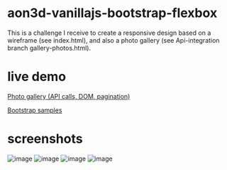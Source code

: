 # aon3d-vanillajs-bootstrap-flexbox

This is a challenge I receive to create a responsive design based on a wireframe (see index.html), and also a photo gallery (see Api-integration branch gallery-photos.html).

# live demo
<a href="https://clairedevillers.github.io/aon3d-vanillajs-bootstrap-flexbox/gallery-photos.html">Photo gallery (API calls, DOM, pagination)</a>

<a href="https://clairedevillers.github.io/aon3d-vanillajs-bootstrap-flexbox/">Bootstrap samples</a>

# screenshots

![image](https://user-images.githubusercontent.com/69227766/117607710-93b83d80-b12a-11eb-8b7f-9636fa328d0c.png)
![image](https://user-images.githubusercontent.com/69227766/117607743-a5014a00-b12a-11eb-89c8-a873c174c45f.png)
![image](https://user-images.githubusercontent.com/69227766/117607754-a9c5fe00-b12a-11eb-86a1-5468adb35a22.png)
![image](https://user-images.githubusercontent.com/69227766/117607769-af234880-b12a-11eb-8673-e92dd5f2393a.png)
